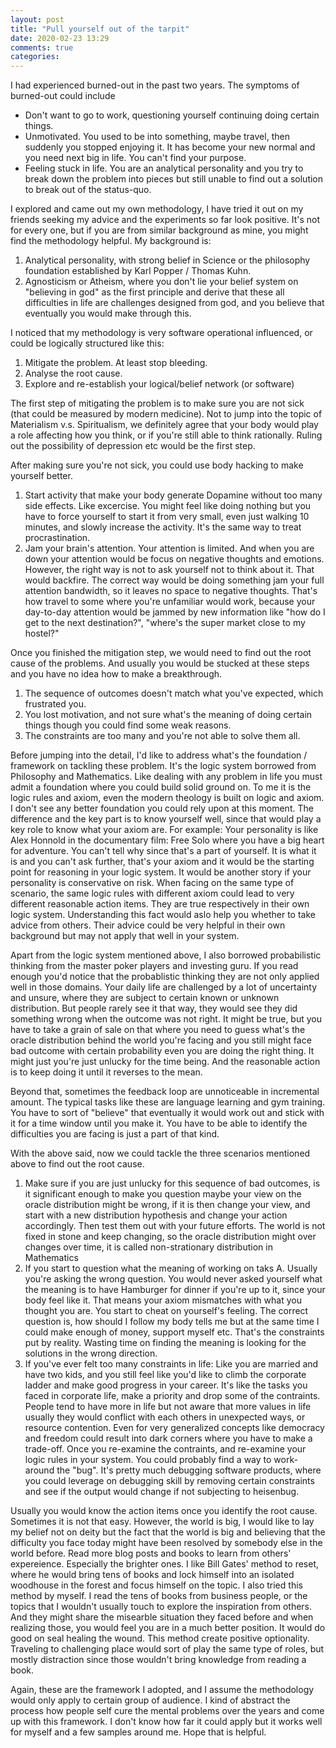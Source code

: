 ```yaml
---
layout: post
title: "Pull yourself out of the tarpit"
date: 2020-02-23 13:29 
comments: true
categories: 
---
```

I had experienced burned-out in the past two years. The symptoms of burned-out could include

* Don't want to go to work, questioning yourself continuing doing certain things.
* Unmotivated. You used to be into something, maybe travel, then suddenly you stopped enjoying it. It has become your new normal and you need next big in life. You can't find your purpose.
* Feeling stuck in life. You are an analytical personality and you try to break down the problem into pieces but still unable to find out a solution to break out of the status-quo.

I explored and came out my own methodology, I have tried it out on my friends seeking my advice and the experiments so far look positive. It's not for every one, but if you are from similar background as mine, you might find the methodology helpful. My background is:

1. Analytical personality, with strong belief in Science or the philosophy foundation established by Karl Popper / Thomas Kuhn.
2. Agnosticism or Atheism, where you don't lie your belief system on "believing in god" as the first principle and derive that these all difficulties in life are challenges designed from god, and you believe that eventually you would make through this.

I noticed that my methodology is very software operational influenced, or could be logically structured like this:

1. Mitigate the problem. At least stop bleeding.
2. Analyse the root cause.
3. Explore and re-establish your logical/belief network (or software)

The first step of mitigating the problem is to make sure you are not sick (that could be measured by modern medicine). Not to jump into the topic of Materialism v.s. Spiritualism, we definitely agree that your body would play a role affecting how you think, or if you're still able to think rationally. Ruling out the possibility of depression etc would be the first step.

After making sure you're not sick, you could use body hacking to make yourself better.

1. Start activity that make your body generate Dopamine without too many side effects. Like excercise. You might feel like doing nothing but you have to force yourself to start it from very small, even just walking 10 minutes, and slowly increase the activity. It's the same way to treat procrastination.
2. Jam your brain's attention. Your attention is limited. And when you are down your attention would be focus on negative thoughts and emotions. However, the right way is not to ask yourself not to think about it. That would backfire. The correct way would be doing something jam your full attention bandwidth, so it leaves no space to negative thoughts. That's how travel to some where you're unfamiliar would work, because your day-to-day attention would be jammed by new information like "how do I get to the next destination?", "where's the super market close to my hostel?"

Once you finished the mitigation step, we would need to find out the root cause of the problems. And usually you would be stucked at these steps and you have no idea how to make a breakthrough.

1. The sequence of outcomes doesn't match what you've expected, which frustrated you.
2. You lost motivation, and not sure what's the meaning of doing certain things though you could find some weak reasons.
3. The constraints are too many and you're not able to solve them all.

Before jumping into the detail, I'd like to address what's the foundation / framework on tackling these problem. It's the logic system borrowed from Philosophy and Mathematics. Like dealing with any problem in life you must admit a foundation where you could build solid ground on. To me it is the logic rules and axiom, even the modern theology is built on logic and axiom. I don't see any better foundation you could rely upon at this moment. The difference and the key part is to know yourself well, since that would play a key role to know what your axiom are. For example: Your personality is like Alex Honnold in the documentary film: Free Solo where you have a big heart for adventure. You can't tell why since that's a part of yourself. It is what it is and you can't ask further, that's your axiom and it would be the starting point for reasoning in your logic system. It would be another story if your personality is conservative on risk. When facing on the same type of scenario, the same logic rules with different axiom could lead to very different reasonable action items. They are true respectively in their own logic system. Understanding this fact would aslo help you whether to take advice from others. Their advice could be very helpful in their own background but may not apply that well in your system.

Apart from the logic system mentioned above, I also borrowed probabilistic thinking from the master poker players and investing guru. If you read enough you'd notice that the probablistic thinking they are not only applied well in those domains. Your daily life are challenged by a lot of uncertainty and unsure, where they are subject to certain known or unknown distribution. But people rarely see it that way, they would see they did something wrong when the outcome was not right. It might be true, but you have to take a grain of sale on that where you need to guess what's the oracle distribution behind the world you're facing and you still might face bad outcome with certain probability even you are doing the right thing. It might just you're just unlucky for the time being. And the reasonable action is to keep doing it until it reverses to the mean.

Beyond that, sometimes the feedback loop are unnoticeable in incremental amount. The typical tasks like these are language learning and gym training. You have to sort of "believe" that eventually it would work out and stick with it for a time window until you make it. You have to be able to identify the difficulties you are facing is just a part of that kind.

With the above said, now we could tackle the three scenarios mentioned above to find out the root cause.

1. Make sure if you are just unlucky for this sequence of bad outcomes, is it significant enough to make you question maybe your view on the oracle distribution might be wrong, if it is then change your view, and start with a new distribution hypothesis and change your action accordingly. Then test them out with your future efforts. The world is not fixed in stone and keep changing, so the oracle distribution might over changes over time, it is called non-strationary distribution in Mathematics
2. If you start to question what the meaning of working on taks A. Usually you're asking the wrong question. You would never asked yourself what the meaning is to have Hamburger for dinner if you're up to it, since your body feel like it. That means your axiom mismatches with what you thought you are. You start to cheat on yourself's feeling. The correct question is, how should I follow my body tells me but at the same time I could make enough of money, support myself etc. That's the constraints put by reality. Wasting time on finding the meaning is looking for the solutions in the wrong direction.
3. If you've ever felt too many constraints in life: Like you are married and have two kids, and you still feel like you'd like to climb the corporate ladder and make good progress in your career. It's like the tasks you faced in corporate life, make a priority and drop some of the contraints. People tend to have more in life but not aware that more values in life usually they would conflict with each others in unexpected ways, or resource contention. Even for very generalized concepts like democracy and freedom could result into dark corners where you have to make a trade-off. Once you re-examine the contraints, and re-examine your logic rules in your system. You could probably find a way to work-around the "bug". It's pretty much debugging software products, where you could leverage on debugging skill by removing certain constraints and see if the output would change if not subjecting to heisenbug.

Usually you would know the action items once you identify the root cause. Sometimes it is not that easy. However, the world is big, I would like to lay my belief not on deity but the fact that the world is big and believing that the difficulty you face today might have been resolved by somebody else in the world before. Read more blog posts and books to learn from others' expereience. Especially the brighter ones. I like  Bill Gates' method to reset, where he would bring tens of books and lock himself into an isolated woodhouse in the forest and focus himself on the topic. I also tried this method by myself. I read the tens of books from business people, or the topics that I wouldn't usually touch to explore the inspiration from others. And they might share the misearble situation they faced before and when realizing those, you would feel you are in a much better position. It would do good on seal healing the wound. This method create positive optionality. Traveling to challenging place would sort of play the same type of roles, but mostly distraction since those wouldn't bring knowledge from reading a book.

Again, these are the framework I adopted, and I assume the methodology would only apply to certain group of audience. I kind of abstract the process how people self cure the mental problems over the years and come up with this framework. I don't know how far it could apply but it works well for myself and a few samples around me. Hope that is helpful.
